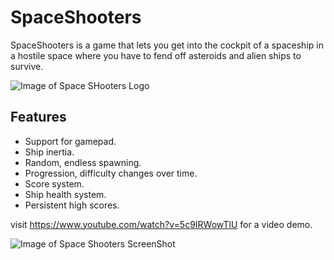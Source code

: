 # SpaceShooters
SpaceShooters is a game that lets you get into the cockpit of a spaceship in a hostile space where you have to fend off asteroids and alien ships to survive.

![Image of Space SHooters Logo](https://db5pap001files.storage.live.com/y4m9BlrOwU8cn3ozHcrZHap3GdYIz6BMaY6gR5IiDZazjyooGLaRlP_odE2PTaxkvdeSVcwSsSCqVGwalNFEX23eii5omE2qr4cnJhtNxOPSuOml2AtwxQzVxg9h2Nvj59pByFnVUnlZsdUZSfrYKQKMS9imfFa7iM-G2k5-qRSEHLncfn2rsbMSncnX2rpoN1t?width=973&height=512&cropmode=none)
## Features
* Support for gamepad.
* Ship inertia.
* Random, endless spawning.
* Progression, difficulty changes over time.
* Score system.
* Ship health system.
* Persistent high scores.

visit https://www.youtube.com/watch?v=5c9IRWowTlU for a video demo.

![Image of Space Shooters ScreenShot](https://db5pap001files.storage.live.com/y4mMgDmxi_-nEJNTQnJTBy-BNQGHXnH8GfwO4SXb9udTxvSxyNw8moINLjTJ617Xy4boSTwkjCEdWF7mk6QSvtoyKHc_8fRFnL8NT3I1ciNN5LMY70RLZu72xn0XCc689Z9AD-29j0xx0X2G_B7kkqUX805kDgniqOhhWrHD6Y6BTZT38oizuY4w-asiygmaBJ1?width=1024&height=490&cropmode=none)
